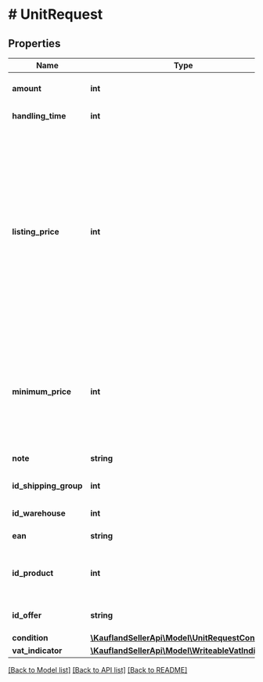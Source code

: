 # # UnitRequest

## Properties

Name | Type | Description | Notes
------------ | ------------- | ------------- | -------------
**amount** | **int** | Amount of available Units | [optional]
**handling_time** | **int** | handling time |
**listing_price** | **int** | Listing price, in integral cents of the storefront&#39;s currency (CZK for cz, EUR for de, sk, at and PLN for pl). Minimum 1 cent, maximum differs by storefront (25 million CZK, 1 million EUR or 4.5 million PLN). |
**minimum_price** | **int** | Minimum price, in integral cents of the storefront&#39;s currency. Only relevant if you want to use Smart Pricing. | [optional]
**note** | **string** | A note for this unit | [optional]
**id_shipping_group** | **int** | ID of the shipping group | [optional]
**id_warehouse** | **int** | ID of warehouse | [optional]
**ean** | **string** | EAN, 13 or 14 digits | [optional]
**id_product** | **int** | Internal ID of Product, unique across all Products | [optional]
**id_offer** | **string** | Seller&#39;s unique ID for offer(s) |
**condition** | [**\KauflandSellerApi\Model\UnitRequestCondition**](UnitRequestCondition.md) |  | [optional]
**vat_indicator** | [**\KauflandSellerApi\Model\WriteableVatIndicator**](WriteableVatIndicator.md) |  | [optional]

[[Back to Model list]](../../README.md#models) [[Back to API list]](../../README.md#endpoints) [[Back to README]](../../README.md)
